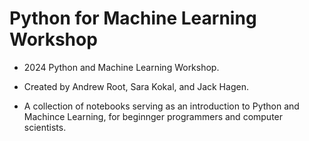 # Python for Machine Learning Workshop

- 2024 Python and Machine Learning Workshop.

- Created by Andrew Root, Sara Kokal, and Jack Hagen.

- A collection of notebooks serving as an introduction to Python and Machince Learning, for beginnger programmers and computer scientists.